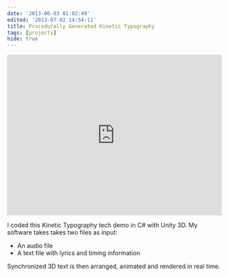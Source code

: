 ```yaml
---
date: '2013-06-03 01:02:49'
edited: '2013-07-02 14:54:11'
title: Procedurally Generated Kinetic Typography
tags: [projects]
hide: true
---
```

      
<iframe src="http://player.vimeo.com/video/57045449" width="500" height="375" frameborder="0" webkitAllowFullScreen mozallowfullscreen allowFullScreen></iframe>

I coded this Kinetic Typography tech demo in C# with Unity 3D. My software takes takes two files as input:

- An audio file
- A text file with lyrics and timing information

Synchronized 3D text is then arranged, animated and rendered in real time. 